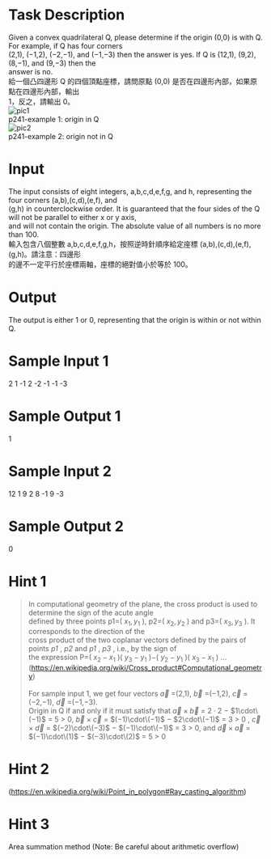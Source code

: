 # Task Description
Given a convex quadrilateral Q, please determine if the origin (0,0) is with Q. For example, if Q has four corners <br>
(2,1), (−1,2), (−2,−1), and (−1,−3) then the answer is yes. If Q is (12,1), (9,2), (8,−1), and (9,−3) then the <br>
answer is no. <br>
給一個凸四邊形 Q 的四個頂點座標，請問原點 (0,0) 是否在四邊形內部，如果原點在四邊形內部，輸出 <br>
1，反之，請輸出 0。<br>
![pic1](https://github.com/WjrHyl/judge-girl/blob/main/Comparison%20and%20Logic/241.%20Origin%20in%20Quadrilateral/p241-ex1.png)<br>
p241-example 1: origin in Q <br>
![pic2](https://github.com/WjrHyl/judge-girl/blob/main/Comparison%20and%20Logic/241.%20Origin%20in%20Quadrilateral/p241-ex2.png)<br>
p241-example 2: origin not in Q <br>
# Input
The input consists of eight integers, a,b,c,d,e,f,g, and h, representing the four corners (a,b),(c,d),(e,f), and <br>
(g,h) in counterclockwise order. It is guaranteed that the four sides of the Q will not be parallel to either x or y axis, <br>
and will not contain the origin. The absolute value of all numbers is no more than 100. <br>
輸入包含八個整數 a,b,c,d,e,f,g,h，按照逆時針順序給定座標 (a,b),(c,d),(e,f),(g,h)。請注意：四邊形 <br>
的邊不一定平行於座標兩軸，座標的絕對值小於等於 100。
# Output
The output is either 1 or 0, representing that the origin is within or not within Q.
# Sample Input 1
2 1 -1 2 -2 -1 -1 -3
# Sample Output 1
1
# Sample Input 2
12 1 9 2 8 -1 9 -3
# Sample Output 2
0
# Hint 1
> In computational geometry of the plane, the cross product is used to determine the sign of the acute angle <br>
defined by three points p1=(
$x_1,y_1$
), p2=(
$x_2,y_2$
) and p3=(
$x_3,y_3$
). It corresponds to the direction of the <br>
cross product of the two coplanar vectors defined by the pairs of points
*p1*
,
*p2*
and 
*p1*
,
*p3*
, i.e., by the sign of <br>
the expression P=(
$x_2−x_1$
)(
$y_3−y_1$
)−(
$y_2−y_1$
)(
$x_3−x_1$
) ... (https://en.wikipedia.org/wiki/Cross_product#Computational_geometry) <br><br>
For sample input 1, we get four vectors
$\vec{a}$
=(2,1),
$\vec{b}$
=(−1,2),
$\vec{c}$
=(−2,−1),
$\vec{d}$
=(−1,−3).<br>
Origin in Q if and only if it must satisfy that
$\vec{a}\times\vec{b}$
=
$2\cdot2$
−
$1\cdot\(−1)$
= 5 > 0,
$\vec{b}\times\vec{c}$
=
$(−1)\cdot\(−1)$
−
$2\cdot\(−1)$
= 3 > 0
,
$\vec{c}\times\vec{d}$
=
$(−2)\cdot\(−3)$
−
$(−1)\cdot\(−1)$
= 3 > 0, and
$\vec{d}\times\vec{a}$
=
$(−1)\cdot\(1)$
−
$(−3)\cdot\(2)$
= 5 > 0
# Hint 2
(https://en.wikipedia.org/wiki/Point_in_polygon#Ray_casting_algorithm)
# Hint 3
Area summation method (Note: Be careful about arithmetic overflow)
